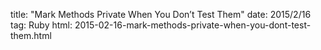 title: "Mark Methods Private When You Don’t Test Them"
date: 2015/2/16
tag: Ruby
html: 2015-02-16-mark-methods-private-when-you-dont-test-them.html
